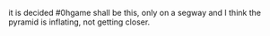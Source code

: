 it is decided #0hgame shall be this, only on a segway and I think the pyramid is inflating, not getting closer. 